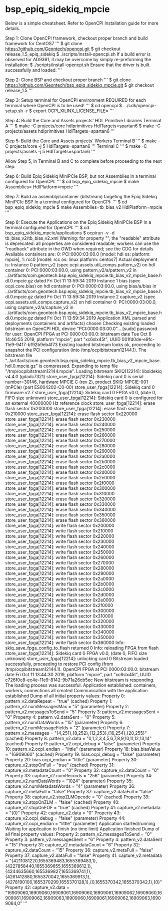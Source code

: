 # bsp_epiq_sidekiq_mpcie

Below is a simple cheatsheet. Refer to OpenCPI Installation guide for more details.

Step 1: Clone OpenCPI framework, checkout proper branch and build framework for CentOS7
'''
$ git clone https://github.com/Geontech/opencpi.git
$ git checkout release_1.5_epiq_sidekiq
$ ./scripts/install-opencpi.sh 
If a build error is observed for AD9361, it may be overcome by simply re-preforming the installation:
$ ./scripts/install-opencpi.sh 
Ensure that the driver is built successfully and loaded.
'''

Step 2: Clone BSP and checkout proper branch
'''
$ git clone https://github.com/Geontech/bsp_epiq_sidekiq_mpcie.git
$ git checkout release_1.5
'''

Step 3: Setup terminal for OpenCPI environment
REQUIRED for each terminal where OpenCPI is to be used!
'''
$ cd opencpi
$ . ./cdk/opencpi-setup.sh -r
$ export OCPI_XILINX_LICENSE_FILE=<yours>
'''

Step 4: Build the Core and Assets projects' HDL Primitive Libraries
Terminal A
'''
$ make -C projects/core hdlprimitives HdlTargets=spartan6
$ make -C projects/assets hdlprimitives HdlTargets=spartan6
'''

Step 5: Build the Core and Assets projects' Workers
Terminal B
'''
$ make -C projects/core -j 5 HdlTargets=spartan6
'''
Terminal C
'''
$ make -C projects/assets -j 5 HdlTargets=spartan6
'''

Allow Step 5, in Terminal B and C to complete before proceeding to the next step:

Step 6: Build Epiq Sidekiq MiniPCIe BSP, but not Assemblies 
In a terminal configured for OpenCPI:
'''
$ cd bsp_epiq_sidekiq_mpcie
$ make Assemblies= HdlPlatform=mpcie
'''

Step 7: Build an assembly/container (bitstream) targeting the Epiq Sidekiq MiniPCIe BSP
In a terminal configured for OpenCPI:
'''
$ cd bsp_epiq_sidekiq_mpcie
$ make Assemblies=tb_bias_v2 HdlPlatform=mpcie
'''

Step 8: Execute the Applications on the Epiq Sidekiq MiniPCIe BSP
In a terminal configured for OpenCPI:
'''
$ cd bsp_epiq_sidekiq_mpcie/applications
$ ocpirun -v -d tb_bias_v2/tb_bias_v2.xml 
Warning: for property "", the "readable" attribute is deprecated: all properties are considered readable; workers can use the "readback" attribute in the OWD when required; see the CDG for details
Available containers are:  0: PCI:0000:03:00.0 [model: hdl os:  platform: mpcie], 1: rcc0 [model: rcc os: linux platform: centos7]
Actual deployment is:
  Instance  0 pattern_v2 (spec ocpi.assets.util_comps.pattern_v2) on hdl container 0: PCI:0000:03:00.0, using pattern_v2/a/pattern_v2 in ../artifacts/com.geontech.bsp.epiq_sidekiq_mpcie.tb_bias_v2_mpcie_base.hdl.0.mpcie.gz dated Fri Oct 11 13:59:34 2019
  Instance  1 bias (spec ocpi.core.bias) on hdl container 0: PCI:0000:03:00.0, using bias/a/bias in ../artifacts/com.geontech.bsp.epiq_sidekiq_mpcie.tb_bias_v2_mpcie_base.hdl.0.mpcie.gz dated Fri Oct 11 13:59:34 2019
  Instance  2 capture_v2 (spec ocpi.assets.util_comps.capture_v2) on hdl container 0: PCI:0000:03:00.0, using capture_v2/a/capture_v2 in ../artifacts/com.geontech.bsp.epiq_sidekiq_mpcie.tb_bias_v2_mpcie_base.hdl.0.mpcie.gz dated Fri Oct 11 13:59:34 2019
Application XML parsed and deployments (containers and artifacts) chosen
Checking existing loaded bitstream on OpenCPI HDL device "PCI:0000:03:00.0"...
[sudo] password for user: 
OpenCPI FPGA at PCI 0000:03:00.0: bitstream date Tue Oct  8 14:46:55 2019, platform "mpcie", part "xc6slx45t", UUID 001fd0de-e9fc-11e9-9417-bf92b9eb4f73
Existing loaded bitstream looks ok, proceeding to snapshot the PCI configuration (into /tmp/ocpibitstream12144.1).
The bitstream file "../artifacts/com.geontech.bsp.epiq_sidekiq_mpcie.tb_bias_v2_mpcie_base.hdl.0.mpcie.gz" is compressed. Expanding to temp file "/tmp/ocpibitstream12144.mpcie".
Loading bitstream
SKIQ[12214]: <INFO> libsidekiq v4.4.0 (gdadc7321)
store_user_fpga[12214]: <INFO> Sidekiq card 0 is serial number=30146, hardware MPCIE C (rev 2), product SKIQ-MPCIE-001 (mPCIe) (part ES004202-C0-00)
store_user_fpga[12214]: <INFO> Sidekiq card 0 firmware v2.7
store_user_fpga[12214]: <INFO> Sidekiq card 0 FPGA v0.0, (date 0, FIFO size unknown)
store_user_fpga[12214]: <INFO> Sidekiq card 0 is configured for an external 40000000 Hz reference clock
store_user_fpga[12214]: <DEBUG> erase flash sector 0x200000
store_user_fpga[12214]: <DEBUG> erase flash sector 0x210000
store_user_fpga[12214]: <DEBUG> erase flash sector 0x220000
store_user_fpga[12214]: <DEBUG> erase flash sector 0x230000
store_user_fpga[12214]: <DEBUG> erase flash sector 0x240000
store_user_fpga[12214]: <DEBUG> erase flash sector 0x250000
store_user_fpga[12214]: <DEBUG> erase flash sector 0x260000
store_user_fpga[12214]: <DEBUG> erase flash sector 0x270000
store_user_fpga[12214]: <DEBUG> erase flash sector 0x280000
store_user_fpga[12214]: <DEBUG> erase flash sector 0x290000
store_user_fpga[12214]: <DEBUG> erase flash sector 0x2a0000
store_user_fpga[12214]: <DEBUG> erase flash sector 0x2b0000
store_user_fpga[12214]: <DEBUG> erase flash sector 0x2c0000
store_user_fpga[12214]: <DEBUG> erase flash sector 0x2d0000
store_user_fpga[12214]: <DEBUG> erase flash sector 0x2e0000
store_user_fpga[12214]: <DEBUG> erase flash sector 0x2f0000
store_user_fpga[12214]: <DEBUG> erase flash sector 0x300000
store_user_fpga[12214]: <DEBUG> erase flash sector 0x310000
store_user_fpga[12214]: <DEBUG> erase flash sector 0x320000
store_user_fpga[12214]: <DEBUG> erase flash sector 0x330000
store_user_fpga[12214]: <DEBUG> erase flash sector 0x340000
store_user_fpga[12214]: <DEBUG> erase flash sector 0x350000
store_user_fpga[12214]: <DEBUG> erase flash sector 0x360000
store_user_fpga[12214]: <DEBUG> write flash sector 0x200000
store_user_fpga[12214]: <DEBUG> write flash sector 0x210000
store_user_fpga[12214]: <DEBUG> write flash sector 0x220000
store_user_fpga[12214]: <DEBUG> write flash sector 0x230000
store_user_fpga[12214]: <DEBUG> write flash sector 0x240000
store_user_fpga[12214]: <DEBUG> write flash sector 0x250000
store_user_fpga[12214]: <DEBUG> write flash sector 0x260000
store_user_fpga[12214]: <DEBUG> write flash sector 0x270000
store_user_fpga[12214]: <DEBUG> write flash sector 0x280000
store_user_fpga[12214]: <DEBUG> write flash sector 0x290000
store_user_fpga[12214]: <DEBUG> write flash sector 0x2a0000
store_user_fpga[12214]: <DEBUG> write flash sector 0x2b0000
store_user_fpga[12214]: <DEBUG> write flash sector 0x2c0000
store_user_fpga[12214]: <DEBUG> write flash sector 0x2d0000
store_user_fpga[12214]: <DEBUG> write flash sector 0x2e0000
store_user_fpga[12214]: <DEBUG> write flash sector 0x2f0000
store_user_fpga[12214]: <DEBUG> write flash sector 0x300000
store_user_fpga[12214]: <DEBUG> write flash sector 0x310000
store_user_fpga[12214]: <DEBUG> write flash sector 0x320000
store_user_fpga[12214]: <DEBUG> write flash sector 0x330000
store_user_fpga[12214]: <DEBUG> write flash sector 0x340000
store_user_fpga[12214]: <DEBUG> write flash sector 0x350000
store_user_fpga[12214]: <DEBUG> write flash sector 0x360000
Info: skiq_save_fpga_config_to_flash returned 0
Info: reloading FPGA from flash
store_user_fpga[12214]: <INFO> Sidekiq card 0 FPGA v0.0, (date 0, FIFO size unknown)
store_user_fpga[12214]: <INFO> unlocking card 0
Bitstream loaded successfully, proceeding to restore PCI config (from /tmp/ocpibitstream12144.1).
OpenCPI FPGA at PCI 0000:03:00.0: bitstream date Fri Oct 11 13:44:30 2019, platform "mpcie", part "xc6slx45t", UUID c726f0c8-ec4e-11e9-8142-9b71a26cb5ec
New bitstream is responding. The loading process was successful.
Application established: containers, workers, connections all created
Communication with the application established
Dump of all initial property values:
Property  0: pattern_v2.dataRepeat = "true" (cached)
Property  1: pattern_v2.numMessagesMax = "5" (parameter)
Property  2: pattern_v2.messagesToSend = "5"
Property  3: pattern_v2.messagesSent = "0"
Property  4: pattern_v2.dataSent = "0"
Property  5: pattern_v2.numDataWords = "15" (parameter)
Property  6: pattern_v2.numMessageFields = "2" (parameter)
Property  7: pattern_v2.messages = "{4,251},{8,252},{12,253},{16,254},{20,255}" (cached)
Property  8: pattern_v2.data = "0,1,2,3,4,5,6,7,8,9,10,11,12,13,14" (cached)
Property  9: pattern_v2.ocpi_debug = "false" (parameter)
Property 10: pattern_v2.ocpi_endian = "little" (parameter)
Property 18: bias.biasValue = "16909060" (cached)
Property 19: bias.ocpi_debug = "false" (parameter)
Property 20: bias.ocpi_endian = "little" (parameter)
Property 30: capture_v2.stopOnFull = "true" (cached)
Property 31: capture_v2.metadataCount = "0"
Property 32: capture_v2.dataCount = "0"
Property 33: capture_v2.numRecords = "256" (parameter)
Property 34: capture_v2.numDataWords = "1024" (parameter)
Property 35: capture_v2.numMetadataWords = "4" (parameter)
Property 36: capture_v2.metaFull = "false"
Property 37: capture_v2.dataFull = "false"
Property 38: capture_v2.stopZLMOpcode = "0" (cached)
Property 39: capture_v2.stopOnZLM = "false" (cached)
Property 40: capture_v2.stopOnEOF = "true" (cached)
Property 41: capture_v2.metadata = "{0}"
Property 42: capture_v2.data = "0"
Property 43: capture_v2.ocpi_debug = "false" (parameter)
Property 44: capture_v2.ocpi_endian = "little" (parameter)
Application started/running
Waiting for application to finish (no time limit)
Application finished
Dump of all final property values:
Property  2: pattern_v2.messagesToSend = "0"
Property  3: pattern_v2.messagesSent = "6"
Property  4: pattern_v2.dataSent = "15"
Property 31: capture_v2.metadataCount = "6"
Property 32: capture_v2.dataCount = "15"
Property 36: capture_v2.metaFull = "false"
Property 37: capture_v2.dataFull = "false"
Property 41: capture_v2.metadata = "{4211081220,1655369483,1655369483,1},{4227858440,1655369655,1655369612,1},{4244635660,1655369827,1655369741,1},{4261412880,1655370042,1655369913,1},{4278190100,1655370299,1655370128,1},{0,1655370342,1655370342,1},{0}"
Property 42: capture_v2.data = "16909060,16909060,16909061,16909060,16909061,16909062,16909060,16909061,16909062,16909063,16909060,16909061,16909062,16909063,16909064,0"
'''